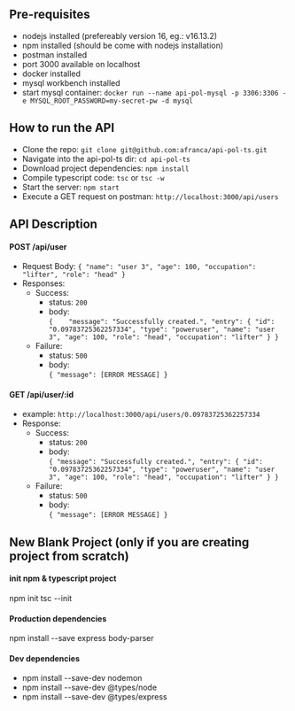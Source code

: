 ## Pre-requisites
- nodejs installed (prefereably version 16, eg.: v16.13.2)
- npm installed (should be come with nodejs installation)
- postman installed
- port 3000 available on localhost
- docker installed 
- mysql workbench installed 
- start mysql container: `docker run --name api-pol-mysql -p 3306:3306 -e MYSQL_ROOT_PASSWORD=my-secret-pw -d mysql` 

## How to run the API
- Clone the repo: `git clone git@github.com:afranca/api-pol-ts.git`
- Navigate into the api-pol-ts dir: `cd api-pol-ts`
- Download project dependencies: `npm install`
- Compile typescript code: `tsc` or `tsc -w` 
- Start the server: `npm start`
- Execute a GET request on postman: `http://localhost:3000/api/users`

## API Description
#### POST /api/user
- Request Body:
    `{
        "name": "user 3",
        "age": 100,
        "occupation": "lifter",
        "role": "head"
    }`
- Responses: 
    - Success:
        - status: `200` 
        - body:  
            `{   
                "message": "Successfully created.",
                "entry": {
                    "id": "0.09783725362257334",
                    "type": "poweruser",
                    "name": "user 3",
                    "age": 100,
                    "role": "head",
                    "occupation": "lifter"
                }
            }`
    - Failure:
        - status: `500`
        - body:  
            `{
                "message": [ERROR MESSAGE]
            }`


#### GET /api/user/:id
- example: `http://localhost:3000/api/users/0.09783725362257334`
- Response: 
    - Success: 
        - status: `200`
        - body:  
                `{
                    "message": "Successfully created.",
                    "entry": {
                        "id": "0.09783725362257334",
                        "type": "poweruser",
                        "name": "user 3",
                        "age": 100,
                        "role": "head",
                        "occupation": "lifter"
                    }
                }`
    - Failure: 
        - status: `500`
        - body:  
            `{
                "message": [ERROR MESSAGE]
            }`

## New Blank Project (only if you are creating project from scratch)

#### init npm & typescript project
npm init
tsc --init

#### Production dependencies
npm install --save express body-parser

#### Dev dependencies
- npm install --save-dev nodemon
- npm install --save-dev @types/node
- npm install --save-dev @types/express